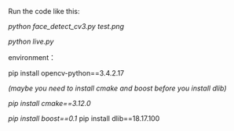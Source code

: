 Run the code like this:

*python face_detect_cv3.py test.png*

*python live.py*

environment：
  
  pip install opencv-python==3.4.2.17
  
  *(maybe you need to install cmake and boost before you install dlib)*
  
  *pip install cmake==3.12.0*
  
  *pip install boost==0.1*
  pip install dlib==18.17.100 
